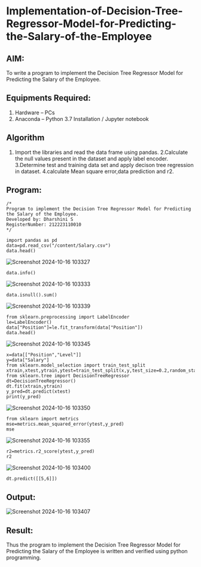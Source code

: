 # Implementation-of-Decision-Tree-Regressor-Model-for-Predicting-the-Salary-of-the-Employee

## AIM:
To write a program to implement the Decision Tree Regressor Model for Predicting the Salary of the Employee.

## Equipments Required:
1. Hardware – PCs
2. Anaconda – Python 3.7 Installation / Jupyter notebook

## Algorithm
1. Import the libraries and read the data frame using pandas.
2.Calculate the null values present in the dataset and apply label encoder. 
3.Determine test and training data set and apply decison tree regression in dataset. 
4.calculate Mean square error,data prediction and r2. 

## Program:
```
/*
Program to implement the Decision Tree Regressor Model for Predicting the Salary of the Employee.
Developed by: Dharshini S
RegisterNumber: 212223110010  
*/
```
```
import pandas as pd
data=pd.read_csv("/content/Salary.csv")
data.head()
```
![Screenshot 2024-10-16 103327](https://github.com/user-attachments/assets/231b8700-a07b-40c3-b6fb-c15107023f37)

```
data.info()
```
![Screenshot 2024-10-16 103333](https://github.com/user-attachments/assets/4caa80c9-3429-4760-88a9-8a49b1d79ba6)

```
data.isnull().sum()
```
![Screenshot 2024-10-16 103339](https://github.com/user-attachments/assets/fad2901f-6674-4427-8186-0d9b38132caf)

```
from sklearn.preprocessing import LabelEncoder
le=LabelEncoder()
data["Position"]=le.fit_transform(data["Position"])
data.head()
```
![Screenshot 2024-10-16 103345](https://github.com/user-attachments/assets/04e5c7b2-7fa3-48a9-bac2-adf558d11ff4)

```
x=data[["Position","Level"]]
y=data["Salary"]
from sklearn.model_selection import train_test_split
xtrain,xtest,ytrain,ytest=train_test_split(x,y,test_size=0.2,random_state=1)
from sklearn.tree import DecisionTreeRegressor
dt=DecisionTreeRegressor()
dt.fit(xtrain,ytrain)
y_pred=dt.predict(xtest)
print(y_pred)
```
![Screenshot 2024-10-16 103350](https://github.com/user-attachments/assets/1a22b001-9296-4f55-aa5d-eb0959e1a6ad)

```
from sklearn import metrics
mse=metrics.mean_squared_error(ytest,y_pred)
mse
```
![Screenshot 2024-10-16 103355](https://github.com/user-attachments/assets/6c56af55-755a-4b7a-9895-2fc2c534084f)


```
r2=metrics.r2_score(ytest,y_pred)
r2
```
![Screenshot 2024-10-16 103400](https://github.com/user-attachments/assets/78ee3590-302b-421b-8476-ef592d645963)

```
dt.predict([[5,6]])
```
## Output:
![Screenshot 2024-10-16 103407](https://github.com/user-attachments/assets/014964a3-e928-43d6-b0a3-71e18cff477c)



## Result:
Thus the program to implement the Decision Tree Regressor Model for Predicting the Salary of the Employee is written and verified using python programming.
